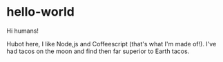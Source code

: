 # hello-world

Hi  humans! 

Hubot here, I like Node,js and Coffeescript (that's what I'm made of!).
I've had tacos on the moon and find then far superior to Earth tacos.
